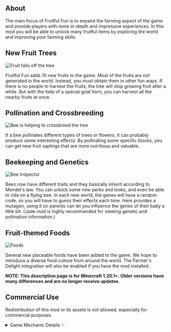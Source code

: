 ## About

The main focus of Fruitful Fun is to expand the farming aspect of the game and provide players with
more in-depth and impressive experiences. In this mod you will be able to unlock many fruitful items
by exploring the world and improving your farming skills.

## New Fruit Trees

![Fruit falls off the tree](https://cdn.modrinth.com/data/cached_images/74328ec80905ccbd5daff671cfbd6b88636068b1.webp)

Fruitful Fun adds 10 new fruits to the game. Most of the fruits are not generated in the world. Instead,
you must obtain them in other fun ways. If there is no people to harvest the fruits, the tree will stop
growing fruit after a while. But with the help of a special goat horn, you can harvest all the nearby
fruits at once.

## Pollination and Crossbreeding

![Bee is helping to crossbreed the tree](https://cdn.modrinth.com/data/4bZDWNlG/images/1918aae07b08d78c485ffc5c486fcf82f4f68356.webp)

If a bee pollinates different types of trees or flowers, it can probably produce some interesting effects.
By pollinating some specific blocks, you can get new fruit saplings that are more nutritious and valuable.

## Beekeeping and Genetics

![Bee Inspector](https://cdn.modrinth.com/data/4bZDWNlG/images/1c3f5bd6e27c0a5d906da485420bb480e21dbf1a.webp)

Bees now have different traits and they basically inherit according to Mendel's law. You can unlock some
new perks and looks, and even be able to ride on a flying bee. In each new world, the genes will have a random
code, so you will have to guess their effects each time. Here provides a mutagen, using it on parents can
let you influence the genes of their baby a little bit. (Jade mod is highly recommended for viewing genetic
and pollination information.)

## Fruit-themed Foods

![Foods](https://cdn.modrinth.com/data/cached_images/7fd8ffec2e4db54cba225f52c996953560fe54ae.webp)

Several new placeable foods have been added to the game. We hope to introduce a diverse food culture from
around the world. The Farmer's Delight integration will also be enabled if you have the mod installed.

**NOTE: This description page is for Minecraft 1.20.1+. Older versions have many differences and are no
longer receive updates.**

## Commercial Use

Redistribution of this mod or its assets is not allowed, especially for commercial purposes.

<details>
<summary>Game Mechanic Details ✨</summary>

## Mutagen

Mutagen can dramatically increase the mutation rate of a specific gene. To use it, right-click on the
parent bee before mating. The mutagen is produced at the brewing stand, and if you get an unwanted mutagen,
you can simply craft it into an empty bottle.

## Bee Inspector

Bees have 4 genes:

- **RC**: Determines the rain capability.
- **FC**: Determines the appearance and wither tolerance.
- **FT1** and **FT2**: Determines features like speed, health, and the ability to be ridden or do advanced pollination.

Use the Bee Inspector to view a bee's genes, traits, and pollens. If you have a writable book on your off-hand,
you can record the information and trait description in the book.

## Riding Bees

To ride a bee, you need to put a saddle on it first. The bee must have the "rideable" trait, and is bred by
you. You can't put saddle on a baby bee.

While riding, you can't fly higher than 15 blocks. If your bee doesn't have the "rain-capable" trait, it will
refuse to fly in the rain.

Use shears to remove the saddle.

## Redlove Fruit

Redlove Fruit is a special fruit that can be obtained from the crossbreeding. Eating it will regenerate a small
amount of your health. More importantly, it can be used to reduce the cooldown of animal breeding.

</details>
